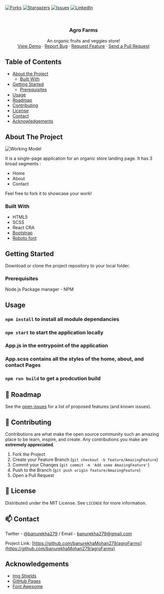 [![Forks][forks-shield]][forks-url]
[![Stargazers][stars-shield]][stars-url]
[![Issues][issues-shield]][issues-url]
[![LinkedIn][linkedin-shield]][linkedin-url]

<!-- PROJECT LOGO -->
<br />
<p align="center">

  <h3 align="center">Agro Farms</h3>

  <p align="center">
    An organic fruits and veggies store!
    <br />
    <a href="https://banurekhamohan279.github.io/agroFarms/">View Demo</a>
    ·
    <a href="https://github.com/banurekhaMohan279/agroFarms/issues">Report Bug</a>
    ·
    <a href="https://github.com/banurekhaMohan279/agroFarms/issues">Request Feature</a>
    ·
    <a href="https://github.com/banurekhaMohan279/agroFarms/pulls">Send a Pull Request</a>
  </p>
</p>

<!-- TABLE OF CONTENTS -->

## Table of Contents

- [About the Project](#about-the-project)
  - [Built With](#built-with)
- [Getting Started](#getting-started)
  - [Prerequisites](#prerequisites)
    <!--* [Installation](#installation)-->
- [Usage](#usage)
- [Roadmap](#roadmap)
- [Contributing](#contributing)
- [License](#license)
- [Contact](#contact)
- [Acknowledgements](#acknowledgements)

<!-- ABOUT THE PROJECT -->

## About The Project

![Working Model](https://github.com/banurekhaMohan279/agroFarms/blob/master/workingmodel.gif)

It is a single-page application for an organic store landing page.
It has 3 broad segments :

- Home
- About
- Contact

Feel free to fork it to showcase your work!

### Built With

- HTML5
- SCSS
- React CRA
- [Bootstrap](https://cdn.jsdelivr.net/npm/bootstrap@5.0.0-beta3/dist/css/bootstrap.min.css)
- [Roboto font](https://fonts.googleapis.com/css2?family=Roboto:wght@100;400&display=swap)

<!-- GETTING STARTED -->

## Getting Started

Download or clone the project repository to your local folder.

### Prerequisites

Node.js
Package manager - NPM

<!-- USAGE EXAMPLES -->

## Usage

### `npm install` to install all module dependancies

### `npm start` to start the application locally

### App.js in the entrypoint of the application

### App.scss contains all the styles of the home, about, and contact Pages

### `npm run build` to get a prodcution build

<!-- ROADMAP -->

## 🚧 Roadmap

See the [open issues](https://github.com/banurekhaMohan279/agroFarms/issues) for a list of proposed features (and known issues).

<!-- CONTRIBUTING -->

## 🤝 Contributing

Contributions are what make the open source community such an amazing place to be learn, inspire, and create. Any contributions you make are **extremely appreciated**.

1. Fork the Project
2. Create your Feature Branch (`git checkout -b feature/AmazingFeature`)
3. Commit your Changes (`git commit -m 'Add some AmazingFeature'`)
4. Push to the Branch (`git push origin feature/AmazingFeature`)
5. Open a Pull Request

<!-- LICENSE -->

## 📝 License

Distributed under the MIT License. See `LICENSE` for more information.

<!-- CONTACT -->

## 📫 Contact

Twitter - [@banurekha279](https://twitter.com/banurekha279) / Email - <a href="mailto:banurekha279@gmail.com">banurekha279@gmail.com</a>

Project Link: [https://github.com/banurekhaMohan279/agroFarms](https://github.com/banurekhaMohan279/agroFarms)

<!-- ACKNOWLEDGEMENTS -->

## Acknowledgements

- [Img Shields](https://shields.io)
- [GitHub Pages](https://pages.github.com)
- [Font Awesome](https://fontawesome.com)

<!-- MARKDOWN LINKS & IMAGES -->
<!-- https://www.markdownguide.org/basic-syntax/#reference-style-links -->

[forks-shield]: https://img.shields.io/github/forks/banurekhaMohan279/agroFarms?style=for-the-badge
[forks-url]: https://github.com/banurekhaMohan279/agroFarms/network/members
[stars-shield]: https://img.shields.io/github/stars/banurekhaMohan279/agroFarms?style=for-the-badge
[stars-url]: https://github.com/banurekhaMohan279/agroFarms/stargazers
[issues-shield]: https://img.shields.io/github/issues/banurekhaMohan279/agroFarms?style=for-the-badge
[issues-url]: https://github.com/banurekhaMohan279/agroFarms/issues
[linkedin-shield]: https://img.shields.io/badge/-LinkedIn-black.svg?style=flat-square&logo=linkedin&colorB=555
[linkedin-url]: https://www.linkedin.com/in/banurekha/
